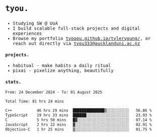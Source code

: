 ## <samp><h3>tyou.</h3></samp>
<samp>
   
   - Studying SW @ UoA
   - I build scalable full-stack projects and digital experiences
   - Browse my portfolio [tyooou.github.io/tyleryoung/](http://tyooou.github.io/tyleryoung/), or reach out directly via [tyou333@aucklanduni.ac.nz](mailto:tyou333@aucklanduni.ac.nz)

#### projects.
- habitual - make habits a daily ritual
- pixai - pixelize anything, beautifully

#### stats.
  <!--START_SECTION:waka-->

```txt
From: 24 December 2024 - To: 01 August 2025

Total Time: 81 hrs 24 mins

C++           46 hrs 29 mins  ██████████████▒░░░░░░░░░░   56.86 %
TypeScript    19 hrs 33 mins  ██████░░░░░░░░░░░░░░░░░░░   23.93 %
C             5 hrs 50 mins   █▓░░░░░░░░░░░░░░░░░░░░░░░   07.14 %
JavaScript    2 hrs 22 mins   ▓░░░░░░░░░░░░░░░░░░░░░░░░   02.91 %
Objective-C   1 hr 25 mins    ▒░░░░░░░░░░░░░░░░░░░░░░░░   01.75 %
```

<!--END_SECTION:waka-->
</samp>
